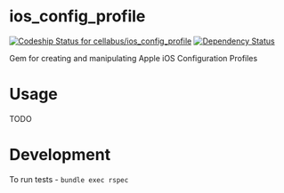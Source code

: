 # ios_config_profile

[ ![Codeship Status for cellabus/ios_config_profile](https://codeship.com/projects/78639f70-c12a-0132-6290-3eb2295b72b3/status?branch=master)](https://codeship.com/projects/73471)
[![Dependency Status](https://gemnasium.com/ebd39861065f9c7d45125b73b3774e35.svg)](https://gemnasium.com/cellabus/ios_config_profile)

Gem for creating and manipulating Apple iOS Configuration Profiles

# Usage
TODO

# Development
To run tests - `bundle exec rspec`
